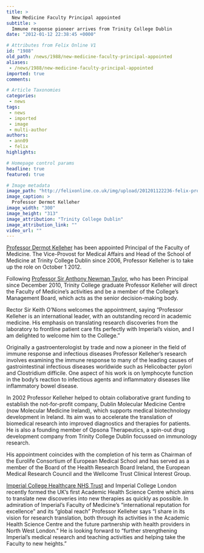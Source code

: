 ```yaml
---
title: >
  New Medicine Faculty Principal appointed
subtitle: >
  Immune response pioneer arrives from Trinity College Dublin
date: "2012-01-12 22:38:45 +0000"

# Attributes from Felix Online V1
id: "1988"
old_path: /news/1988/new-medicine-faculty-principal-appointed
aliases:
 - /news/1988/new-medicine-faculty-principal-appointed
imported: true
comments:

# Article Taxonomies
categories:
 - news
tags:
 - news
 - imported
 - image
 - multi-author
authors:
 - ann09
 - felix
highlights:

# Homepage control params
headline: true
featured: true

# Image metadata
image_path: "http://felixonline.co.uk/img/upload/201201122236-felix-prof-kelleher.jpg"
image_caption: >
  Professor Dermot Kelleher
image_width: "300"
image_height: "313"
image_attribution: "Trinity College Dublin"
image_attribution_link: ""
video_url: ""
---
```


[Professor Dermot Kelleher](http://www.tcd.ie/IMM/translational_bioscience_2003_2008/prof_kelleher.php) has been appointed Principal of the Faculty of Medicine. The Vice-Provost for Medical Affairs and Head of the School of Medicine at Trinity College Dublin since 2006, Professor Kelleher is to take up the role on October 1 2012.

Following [Professor Sir Anthony Newman Taylor](http://www1.imperial.ac.uk/medicine/people/a.newmant/), who has been Principal since December 2010, Trinity College graduate Professor Kelleher will direct the Faculty of Medicine’s activities and be a member of the College’s Management Board, which acts as the senior decision-making body.

Rector Sir Keith O’Nions welcomes the appointment, saying “Professor Kelleher is an international leader, with an outstanding record in academic medicine. His emphasis on translating research discoveries from the laboratory to frontline patient care fits perfectly with Imperial’s vision, and I am delighted to welcome him to the College.”

Originally a gastroenterologist by trade and now a pioneer in the field of immune response and infectious diseases Professor Kelleher’s research involves examining the immune response to many of the leading causes of gastrointestinal infectious diseases worldwide such as Helicobacter pylori and Clostridium difficile. One aspect of his work is on lymphocyte function in the body’s reaction to infectious agents and inflammatory diseases like inflammatory bowel disease.

In 2002 Professor Kelleher helped to obtain collaborative grant funding to establish the not-for-profit company, Dublin Molecular Medicine Centre (now Molecular Medicine Ireland), which supports medical biotechnology development in Ireland. Its aim was to accelerate the translation of biomedical research into improved diagnostics and therapies for patients. He is also a founding member of Opsona Therapeutics, a spin-out drug development company from Trinity College Dublin focussed on immunology research.

His appointment coincides with the completion of his term as Chairman of the Eurolife Consortium of European Medical School and has served as a member of the Board of the Health Research Board Ireland, the European Medical Research Council and the Wellcome Trust Clinical Interest Group.

[Imperial College Healthcare NHS Trust](http://www.imperial.nhs.uk/) and Imperial College London recently formed the UK’s first Academic Health Science Centre which aims to translate new discoveries into new therapies as quickly as possible. In admiration of Imperial’s Faculty of Medicine’s “international reputation for excellence” and its “global reach” Professor Kelleher says “I share in its vision for research translation, both through its activities in the Academic Health Science Centre and the future partnership with health providers in North West London.” He is looking forward to “further strengthening Imperial’s medical research and teaching activities and helping take the Faculty to new heights.”

